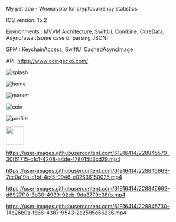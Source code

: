 My pet app - Wisecrypto for cryptocurrency statistics.

IOS version:   15.2

Environments : MVVM Architecture,
               SwiftUI,
               Combine,
               CoreData,
               Async/await(some case of parsing JSON)

SPM :          KeychainAccess,
               SwiftUI CachedAsyncImage 

API:          https://www.coingecko.com/

![splash](https://user-images.githubusercontent.com/61916414/228845056-ff9758c4-9e7b-4759-a954-c1738d9b45ff.png)

![home](https://user-images.githubusercontent.com/61916414/228845080-bfabc602-0a54-441d-8fc0-896129b0cb9d.png)

![market](https://user-images.githubusercontent.com/61916414/228845118-c9c98910-2ed3-4ac3-b3aa-7999b48aa965.png)

![coin](https://user-images.githubusercontent.com/61916414/228845136-11327749-0e98-43e8-a830-f4585054bbf0.png)

![profile](https://user-images.githubusercontent.com/61916414/228845147-fbe00f82-80e8-4938-b378-fd274e32bae2.png)

<img src="[https://github.com/favicon.ico](https://user-images.githubusercontent.com/61916414/228845056-ff9758c4-9e7b-4759-a954-c1738d9b45ff.png)" width="48">



https://user-images.githubusercontent.com/61916414/228845579-30f61715-c1c1-4208-a4de-178015b3cd29.mp4



https://user-images.githubusercontent.com/61916414/228845663-7cc0a19b-c1bf-4cf5-9946-e02636150025.mp4


https://user-images.githubusercontent.com/61916414/228845692-d6927f10-3b30-4939-92eb-9da3779c38fb.mp4


https://user-images.githubusercontent.com/61916414/228845730-14c26b0a-fe66-4387-9543-2e2595d66236.mp4




